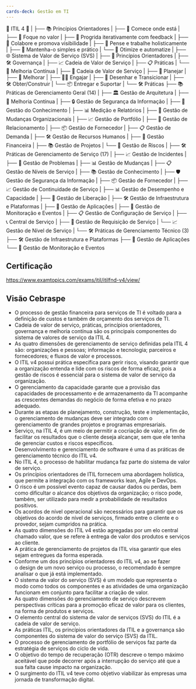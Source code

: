 ```yaml
---
cards-deck: Gestão em TI
---
```

🌟 ITIL 4 🌟
     |
	├── 📚 Princípios Orientadores
     |       ├── 🔄 Comece onde está
     |       ├── 🎯 Foque no valor
     |       ├── 🚀 Progrida iterativamente com feedback
     |       ├── 🤝 Colabore e promova visibilidade
     |       ├── 🧠 Pense e trabalhe holisticamente
     |       ├── 🧩 Mantenha-o simples e prático
     |       └── 👥 Otimize e automatize
     |
     ├── 🌐 Sistema de Valor de Serviço (SVS)
     |       ├── 🎨 Princípios Orientadores
     |       ├── 🛠️ Governança
     |       ├── 📈 Cadeia de Valor de Serviço
     |       ├── 📋 Práticas
     |       └── 🔄 Melhoria Contínua
     |
     ├── 🔗 Cadeia de Valor de Serviço
     |       ├── 🤝 Planejar
     |       ├── 🚀 Melhorar
     |       ├── 🏃‍♂️ Engajar
     |       ├── 🎨 Desenhar e Transicionar
     |       ├── 🛠️ Obter/Construir
     |       └── 📦 Entregar e Suportar
     |
     └── 🛠️ Práticas
             ├── 📚 Práticas de Gerenciamento Geral (14)
             |       ├── 🏛️ Gestão de Arquitetura
             |       ├── 🔄 Melhoria Contínua
             |       ├── 🔒 Gestão de Segurança da Informação
             |       ├── 🧠 Gestão do Conhecimento
             |       ├── 📊 Medição e Relatórios
             |       ├── 🔄 Gestão de Mudanças Organizacionais
             |       ├── 📈 Gestão de Portfólio
             |       ├── 🤝 Gestão de Relacionamento
             |       ├── 📦 Gestão de Fornecedor
             |       ├── 📋 Gestão de Demanda
             |       ├── 🛠️ Gestão de Recursos Humanos
             |       ├── 💼 Gestão Financeira
             |       ├── 📚 Gestão de Projetos
             |       └── 🔧 Gestão de Riscos
             |
             ├── 🛠️ Práticas de Gerenciamento de Serviço (17)
             |       ├── 📈 Gestão de Incidentes
             |       ├── 🔄 Gestão de Problemas
             |       ├── 📊 Gestão de Mudanças
             |       ├── 📋 Gestão de Níveis de Serviço
             |       ├── 📚 Gestão de Conhecimento
             |       ├── 🛡️ Gestão de Segurança da Informação
             |       ├── 📦 Gestão de Fornecedor
             |       ├── 📈 Gestão de Continuidade de Serviço
             |       ├── 📊 Gestão de Desempenho e Capacidade
             |       ├── 🔄 Gestão de Liberação
             |       ├── 🛠️ Gestão de Infraestrutura e Plataformas
             |       ├── 📱 Gestão de Aplicações
             |       ├── 📡 Gestão de Monitoração e Eventos
             |       ├── 📋 Gestão de Configuração de Serviço
             |       ├── 📞 Central de Serviço
             |       ├── 📝 Gestão de Requisição de Serviço
             |       └── 📈 Gestão de Nível de Serviço
             |
             └── 🛠️ Práticas de Gerenciamento Técnico (3)
                     ├── 🛠️ Gestão de Infraestrutura e Plataformas
                     ├── 📱 Gestão de Aplicações
                     └── 📡 Gestão de Monitoração e Eventos

## Certificação
https://www.examtopics.com/exams/itil/itilfnd-v4/view/
## Visão Cebraspe
- O processo de gestão financeira para serviços de TI é voltado para a definição de custos e também de orçamento dos serviços de TI.
- Cadeia de valor de serviço, práticas, princípios orientadores, governança e melhoria contínua são os principais componentes do sistema de valores de serviço da ITIL 4.
- As quatro dimensões de gerenciamento de serviço definidas pela ITIL 4 são: organizações e pessoas; informação e tecnologia; parceiros e fornecedores; e fluxos de valor e processos.
- O ITIL v4 possui prática específica para gerir risco, visando garantir que a organização entenda e lide com os riscos de forma eficaz, pois a gestão de riscos é essencial para o sistema de valor de serviço da organização.
- O gerenciamento da capacidade garante que a provisão das capacidades de processamento e de armazenamento da TI acompanhe as crescentes demandas do negócio de forma efetiva e no prazo adequado.
- Durante as etapas de planejamento, construção, teste e implementação, o gerenciamento de mudanças deve ser integrado com o gerenciamento de grandes projetos e programas empresariais.
- Serviço, na ITIL 4, é um meio de permitir a cocriação de valor, a fim de facilitar os resultados que o cliente deseja alcançar, sem que ele tenha de gerenciar custos e riscos específicos.
- Desenvolvimento e gerenciamento de software é uma d as práticas de gerenciamento técnico do ITIL v4.
- No ITIL 4, o processo de habilitar mudança faz parte do sistema de valor de serviço.
- Os princípios orientadores de ITIL fornecem uma abordagem holística, que permite a integração com os frameworks lean, Agile e DevOps.
- O risco é um possível evento capaz de causar dados ou perdas, bem como dificultar o alcance dos objetivos da organização; o risco pode, também, ser utilizado para medir a probabilidade de resultados positivos.
- Os acordos de nível operacional são necessários para garantir que os objetivos do acordo de nível de serviços, firmado entre o cliente e o provedor, sejam cumpridos na prática.
- As quatro dimensões do ITIL v4 estão agregadas por um elo central chamado valor, que se refere à entrega de valor dos produtos e serviços ao cliente.
- A prática de gerenciamento de projetos da ITIL visa garantir que eles sejam entregues da forma esperada.
- Conforme um dos princípios orientadores do ITIL v4, ao se fazer o design de um novo serviço ou processo, o recomendado é sempre analisar o que já está implementado.
- O sistema de valor do serviço (SVS) é um modelo que representa o modo como todos os componentes e as atividades de uma organização funcionam em conjunto para facilitar a criação de valor.
- As quatro dimensões do gerenciamento de serviço descrevem perspectivas críticas para a promoção eficaz de valor para os clientes, na forma de produtos e serviços.
- O elemento central do sistema de valor de serviços (SVS) do ITIL é a cadeia de valor de serviço.
- As práticas ITIL, os princípios orientadores da ITIL e a governança são componentes do sistema de valor do serviço (SVS) da ITIL.
- O processo de gerenciamento de portfólio de serviços faz parte da estratégia de serviços do ciclo de vida.
- O objetivo do tempo de recuperação (OTR) descreve o tempo máximo aceitável que pode decorrer após a interrupção do serviço até que a sua falta cause impacto na organização. 
- O surgimento do ITIL v4 teve como objetivo viabilizar às empresas uma jornada de transformação digital.